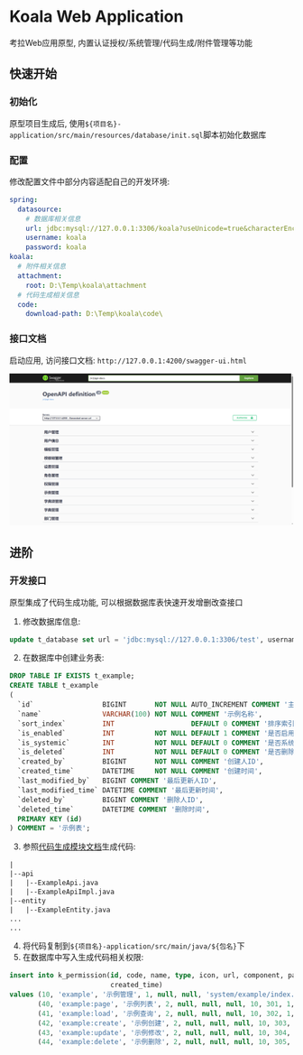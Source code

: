 # Koala Web Application

考拉Web应用原型, 内置认证授权/系统管理/代码生成/附件管理等功能

## 快速开始

### 初始化

原型项目生成后, 使用`${项目名}-application/src/main/resources/database/init.sql`脚本初始化数据库

### 配置

修改配置文件中部分内容适配自己的开发环境:

```yaml
spring:
  datasource:
    # 数据库相关信息
    url: jdbc:mysql://127.0.0.1:3306/koala?useUnicode=true&characterEncoding=utf-8&allowMultiQueries=true
    username: koala
    password: koala
koala:
  # 附件相关信息
  attachment:
    root: D:\Temp\koala\attachment
  # 代码生成相关信息
  code:
    download-path: D:\Temp\koala\code\
```

### 接口文档

启动应用, 访问接口文档: `http://127.0.0.1:4200/swagger-ui.html`

![swagger-ui](https://github.com/koala-projects/image-hosting-service/blob/main/koala/koala-archetypes/koala-web-application/swagger-ui.png?raw=true)

## 进阶

### 开发接口

原型集成了代码生成功能, 可以根据数据库表快速开发增删改查接口

1. 修改数据库信息:

```sql
update t_database set url = 'jdbc:mysql://127.0.0.1:3306/test', username = 'test', `password` = 'test', catalog = 'test' where id = 1
```

2. 在数据库中创建业务表:

```sql
DROP TABLE IF EXISTS t_example;
CREATE TABLE t_example
(
  `id`                 BIGINT       NOT NULL AUTO_INCREMENT COMMENT '主键',
  `name`               VARCHAR(100) NOT NULL COMMENT '示例名称',
  `sort_index`         INT                   DEFAULT 0 COMMENT '排序索引',
  `is_enabled`         INT          NOT NULL DEFAULT 1 COMMENT '是否启用',
  `is_systemic`        INT          NOT NULL DEFAULT 0 COMMENT '是否系统',
  `is_deleted`         INT          NOT NULL DEFAULT 0 COMMENT '是否删除',
  `created_by`         BIGINT       NOT NULL COMMENT '创建人ID',
  `created_time`       DATETIME     NOT NULL COMMENT '创建时间',
  `last_modified_by`   BIGINT COMMENT '最后更新人ID',
  `last_modified_time` DATETIME COMMENT '最后更新时间',
  `deleted_by`         BIGINT COMMENT '删除人ID',
  `deleted_time`       DATETIME COMMENT '删除时间',
  PRIMARY KEY (id)
) COMMENT = '示例表';
```

3. 参照[代码生成模块文档](../../koala-starters/koala-code-starter)生成代码:

```
|
|--api
|   |--ExampleApi.java
|   |--ExampleApiImpl.java
|--entity
|   |--ExampleEntity.java
...
...
```

4. 将代码复制到`${项目名}-application/src/main/java/${包名}`下
5. 在数据库中写入生成代码相关权限:

```sql
insert into k_permission(id, code, name, type, icon, url, component, parent_id, sort_index, is_systemic, created_by,
                         created_time)
values (10, 'example', '示例管理', 1, null, null, 'system/example/index.vue', null, 3, 1, 1, now()),
       (40, 'example:page', '示例列表', 2, null, null, null, 10, 301, 1, 1, now()),
       (41, 'example:load', '示例查询', 2, null, null, null, 10, 302, 1, 1, now()),
       (42, 'example:create', '示例创建', 2, null, null, null, 10, 303, 1, 1, now()),
       (43, 'example:update', '示例修改', 2, null, null, null, 10, 304, 1, 1, now()),
       (44, 'example:delete', '示例删除', 2, null, null, null, 10, 305, 1, 1, now());
```

